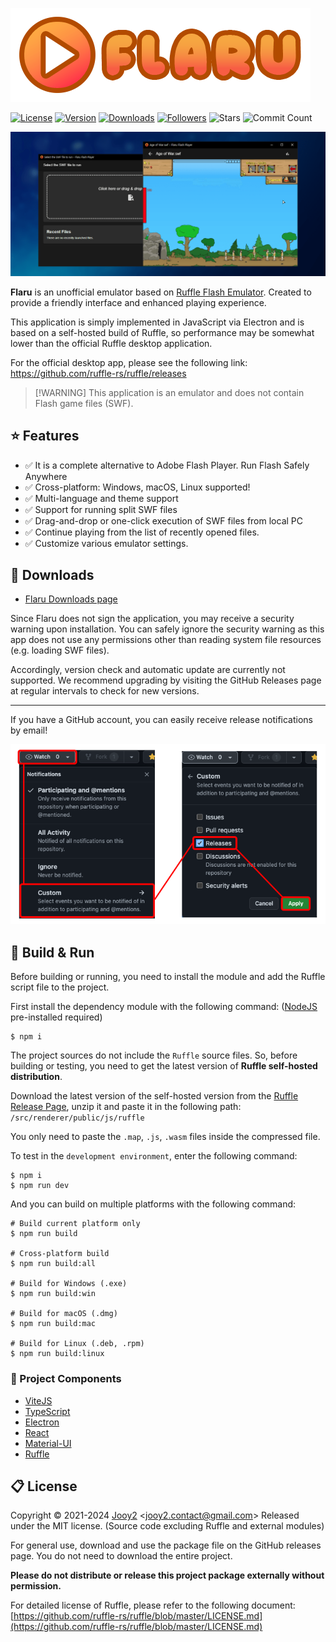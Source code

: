 ![flaru-logo](src/renderer/public/images/flaru-logo.webp)

[![License](https://img.shields.io/badge/license-MIT-blue.svg)](https://github.com/jooy2/flaru/blob/master/LICENSE) [![Version](https://img.shields.io/github/package-json/v/jooy2/flaru)](https://github.com/jooy2/flaru/tags) [![Downloads](https://img.shields.io/github/downloads/jooy2/flaru/total)](https://github.com/jooy2/flaru/releases) [![Followers](https://img.shields.io/github/followers/jooy2?style=social)](https://github.com/jooy2) ![Stars](https://img.shields.io/github/stars/jooy2/flaru?style=social) ![Commit Count](https://img.shields.io/github/commit-activity/y/jooy2/flaru)

![Logo Image](.github/resources/readme-screenshot.webp)

**Flaru** is an unofficial emulator based on [Ruffle Flash Emulator](https://ruffle.rs). Created to provide a friendly interface and enhanced playing experience.

This application is simply implemented in JavaScript via Electron and is based on a self-hosted build of Ruffle, so performance may be somewhat lower than the official Ruffle desktop application.

For the official desktop app, please see the following link: https://github.com/ruffle-rs/ruffle/releases

> [!WARNING] This application is an emulator and does not contain Flash game files (SWF).

## ⭐ Features

- ✅ It is a complete alternative to Adobe Flash Player. Run Flash Safely Anywhere
- ✅ Cross-platform: Windows, macOS, Linux supported!
- ✅ Multi-language and theme support
- ✅ Support for running split SWF files
- ✅ Drag-and-drop or one-click execution of SWF files from local PC
- ✅ Continue playing from the list of recently opened files.
- ✅ Customize various emulator settings.

## 💾 Downloads

- [Flaru Downloads page](https://github.com/jooy2/flaru/releases)

Since Flaru does not sign the application, you may receive a security warning upon installation. You can safely ignore the security warning as this app does not use any permissions other than reading system file resources (e.g. loading SWF files).

Accordingly, version check and automatic update are currently not supported. We recommend upgrading by visiting the GitHub Releases page at regular intervals to check for new versions.

---

If you have a GitHub account, you can easily receive release notifications by email!

![Subscription](.github/resources/how-to-watch-releases.webp)

## 🔨 Build & Run

Before building or running, you need to install the module and add the Ruffle script file to the project.

First install the dependency module with the following command: ([NodeJS](https://nodejs.org) pre-installed required)

```shell
$ npm i
```

The project sources do not include the `Ruffle` source files. So, before building or testing, you need to get the latest version of **Ruffle self-hosted distribution**.

Download the latest version of the self-hosted version from the [Ruffle Release Page](https://github.com/ruffle-rs/ruffle/releases), unzip it and paste it in the following path: `/src/renderer/public/js/ruffle`

You only need to paste the `.map`, `.js`, `.wasm` files inside the compressed file.

To test in the `development environment`, enter the following command:

```shell
$ npm i
$ npm run dev
```

And you can build on multiple platforms with the following command:

```shell
# Build current platform only
$ npm run build

# Cross-platform build
$ npm run build:all

# Build for Windows (.exe)
$ npm run build:win

# Build for macOS (.dmg)
$ npm run build:mac

# Build for Linux (.deb, .rpm)
$ npm run build:linux
```

### 🔧 Project Components

- [ViteJS](https://vitejs.dev)
- [TypeScript](https://typescriptlang.org)
- [Electron](https://electronjs.org)
- [React](https://reactjs.org)
- [Material-UI](https://mui.com)
- [Ruffle](https://ruffle.rs)

## 📋 License

Copyright © 2021-2024 [Jooy2](https://jooy2.com) <[jooy2.contact@gmail.com](mailto:jooy2.contact@gmail.com)> Released under the MIT license. (Source code excluding Ruffle and external modules)

For general use, download and use the package file on the GitHub releases page. You do not need to download the entire project.

**Please do not distribute or release this project package externally without permission.**

For detailed license of Ruffle, please refer to the following document: [https://github.com/ruffle-rs/ruffle/blob/master/LICENSE.md](https://github.com/ruffle-rs/ruffle/blob/master/LICENSE.md)
